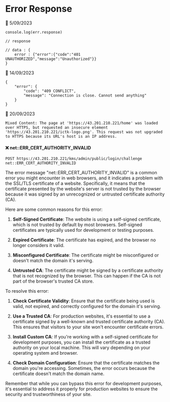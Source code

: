 # Error Response

📅 5/09/2023

```
console.log(err.response)

// response

// data : {
    error : {"error":{"code":"401 UNAUTHORIZED","message":"Unauthorized"}}
}

```

📅 14/09/2023
```
{
    "error": {
        "code": "409 CONFLICT",
        "message": "Connection is close. Cannot send anything"
    }
}

```

📅 20/09/2023
```
Mixed Content: The page at 'https://43.201.210.221/home' was loaded over HTTPS, but requested an insecure element 'https://43.201.210.221/ictk-logo.png'. This request was not upgraded to HTTPS because its URL's host is an IP address.

```

#### ❌ net::ERR_CERT_AUTHORITY_INVALID
```
POST https://43.201.210.221/kms/admin/public/login/challenge net::ERR_CERT_AUTHORITY_INVALID
```

The error message "net::ERR_CERT_AUTHORITY_INVALID" is a common error you might encounter in web browsers, and it indicates a problem with the SSL/TLS certificate of a website. Specifically, it means that the certificate presented by the website's server is not trusted by the browser because it was signed by an unrecognized or untrusted certificate authority (CA).

Here are some common reasons for this error:

1. **Self-Signed Certificate**: The website is using a self-signed certificate, which is not trusted by default by most browsers. Self-signed certificates are typically used for development or testing purposes.

2. **Expired Certificate**: The certificate has expired, and the browser no longer considers it valid.

3. **Misconfigured Certificate**: The certificate might be misconfigured or doesn't match the domain it's serving.

4. **Untrusted CA**: The certificate might be signed by a certificate authority that is not recognized by the browser. This can happen if the CA is not part of the browser's trusted CA store.

To resolve this error:

1. **Check Certificate Validity**: Ensure that the certificate being used is valid, not expired, and correctly configured for the domain it's serving.

2. **Use a Trusted CA**: For production websites, it's essential to use a certificate signed by a well-known and trusted certificate authority (CA). This ensures that visitors to your site won't encounter certificate errors.

3. **Install Custom CA**: If you're working with a self-signed certificate for development purposes, you can install the certificate as a trusted authority on your local machine. This will vary depending on your operating system and browser.

4. **Check Domain Configuration**: Ensure that the certificate matches the domain you're accessing. Sometimes, the error occurs because the certificate doesn't match the domain name.

Remember that while you can bypass this error for development purposes, it's essential to address it properly for production websites to ensure the security and trustworthiness of your site.


